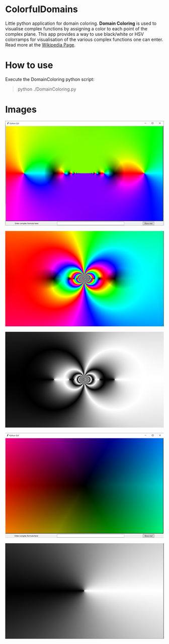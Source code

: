 # ColorfulDomains

Little python application for domain coloring. 
**Domain Coloring** is used to visualise complex functions by assigning a color to each point of the complex plane.
This app provides a way to use black/white or HSV colorramps for visualisation of the various complex functions one can enter.
Read more at the [Wikipedia Page](https://en.wikipedia.org/wiki/Domain_coloring).

# How to use

Execute the DomainColoring python script:

> python ./DomainColoring.py


# Images

![tan( 1 / z)](screenshots/screenshot_0.jpg)

![sin( 1 / z)](screenshots/screenshot_1.jpg)

![sin( 1 / z), alternative colorramp](screenshots/screenshot_2.jpg)

![visualisation of z](screenshots/screenshot_3.jpg)

![visualisation of z, alternative colorramp](screenshots/screenshot_4.jpg)

